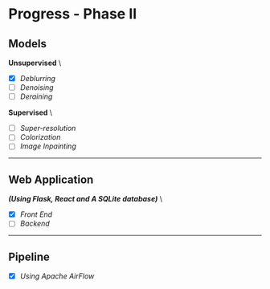# Progress - Phase II

## Models 
**Unsupervised** \
- [x] *Deblurring* 
- [ ] *Denoising* 
- [ ] *Deraining* 

**Supervised** \
- [ ] *Super-resolution* 
- [ ] *Colorization* 
- [ ] *Image Inpainting* 

-----

## Web Application 
***(Using Flask, React and A SQLite database)*** \
- [x] *Front End* 
- [ ] *Backend* 

-----

## Pipeline 
- [x] *Using Apache AirFlow* 
